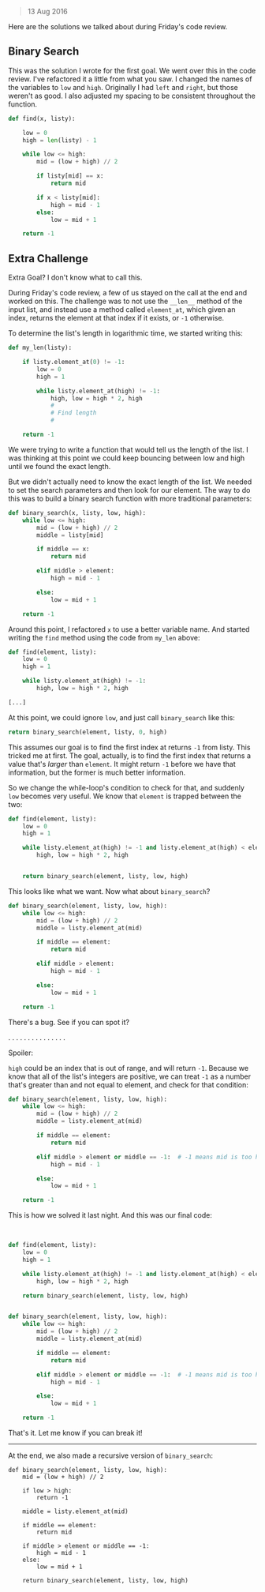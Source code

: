 >13 Aug 2016

Here are the solutions we talked about during Friday's code review.

Binary Search
----

This was the solution I wrote for the first goal. We went over this in the code review. I've refactored it a little from what you saw. I changed the names of the variables to `low` and `high`. Originally I had `left` and `right`, but those weren't as good. I also adjusted my spacing to be consistent throughout the function.


```python
def find(x, listy):

    low = 0
    high = len(listy) - 1

    while low <= high:
        mid = (low + high) // 2

        if listy[mid] == x:
            return mid

        if x < listy[mid]:
            high = mid - 1
        else:
            low = mid + 1

    return -1
```

Extra Challenge
----

Extra Goal? I don't know what to call this.

During Friday's code review, a few of us stayed on the call at the end and worked on this. The challenge was to not use the `__len__` method of the input list, and instead use a method called `element_at`, which given an index, returns the element at that index if it exists, or `-1` otherwise.

To determine the list's length in logarithmic time, we started writing this:

```python
def my_len(listy):

    if listy.element_at(0) != -1:
        low = 0
        high = 1

        while listy.element_at(high) != -1:
            high, low = high * 2, high
            #
            # Find length
            #

    return -1
```

We were trying to write a function that would tell us the length of the list. I was thinking at this point we could keep bouncing between low and high until we found the exact length.

But we didn't actually need to know the exact length of the list. We needed to set the search parameters and then look for our element. The way to do this was to build a binary search function with more traditional parameters:

```python
def binary_search(x, listy, low, high):
    while low <= high:
        mid = (low + high) // 2
        middle = listy[mid]

        if middle == x:
            return mid

        elif middle > element:
            high = mid - 1

        else:
            low = mid + 1

    return -1
```

Around this point, I refactored `x` to use a better variable name. And started writing the `find` method using the code from `my_len` above:

```python
def find(element, listy):
    low = 0
    high = 1

    while listy.element_at(high) != -1:
        high, low = high * 2, high

[...]
```

At this point, we could ignore `low`, and just call `binary_search` like this:

```python
return binary_search(element, listy, 0, high)
```

This assumes our goal is to find the first index at returns `-1` from listy. This tricked me at first. The goal, actually, is to find the first index that returns a value that's _larger_ than `element`. It might return `-1` before we have that information, but the former is much better information.

So we change the while-loop's condition to check for that, and suddenly `low` becomes very useful. We know that `element` is trapped between the two:

```python
def find(element, listy):
    low = 0
    high = 1

    while listy.element_at(high) != -1 and listy.element_at(high) < element:
        high, low = high * 2, high


    return binary_search(element, listy, low, high)
```

This looks like what we want. Now what about `binary_search`?

```python
def binary_search(element, listy, low, high):
    while low <= high:
        mid = (low + high) // 2
        middle = listy.element_at(mid)

        if middle == element:
            return mid

        elif middle > element:
            high = mid - 1

        else:
            low = mid + 1

    return -1
```

There's a bug. See if you can spot it?


.
.
.
.
.
.
.
.
.
.
.
.
.
.
.

Spoiler:

`high` could be an index that is out of range, and will return `-1`. Because we know that all of the list's integers are positive, we can treat `-1` as a number that's greater than and not equal to element, and check for that condition:

```python
def binary_search(element, listy, low, high):
    while low <= high:
        mid = (low + high) // 2
        middle = listy.element_at(mid)

        if middle == element:
            return mid

        elif middle > element or middle == -1:  # -1 means mid is too high also
            high = mid - 1

        else:
            low = mid + 1

    return -1
```

This is how we solved it last night. And this was our final code:

<br/>

```python
def find(element, listy):
    low = 0
    high = 1

    while listy.element_at(high) != -1 and listy.element_at(high) < element:
        high, low = high * 2, high

    return binary_search(element, listy, low, high)


def binary_search(element, listy, low, high):
    while low <= high:
        mid = (low + high) // 2
        middle = listy.element_at(mid)

        if middle == element:
            return mid

        elif middle > element or middle == -1:  # -1 means mid is too high also
            high = mid - 1

        else:
            low = mid + 1

    return -1
```

That's it. Let me know if you can break it!

----

At the end, we also made a recursive version of `binary_search`:

```
def binary_search(element, listy, low, high):
    mid = (low + high) // 2

    if low > high:
        return -1

    middle = listy.element_at(mid)

    if middle == element:
        return mid

    if middle > element or middle == -1:
        high = mid - 1
    else:
        low = mid + 1

    return binary_search(element, listy, low, high)
```
